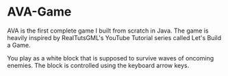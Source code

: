 # AVA-Game

AVA is the first complete game I built from scratch in Java. The game is heavily inspired by RealTutsGML's YouTube Tutorial series called Let's Build a Game.

You play as a white block that is supposed to survive waves of oncoming enemies. 
The block is controlled using the keyboard arrow keys.
